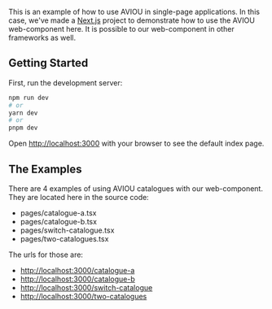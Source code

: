 This is an example of how to use AVIOU in single-page applications. In this case, we've made a [Next.js](https://nextjs.org/) project to demonstrate how to use the AVIOU web-component here. It is possible to our web-component in other frameworks as well.

## Getting Started

First, run the development server:

```bash
npm run dev
# or
yarn dev
# or
pnpm dev
```

Open [http://localhost:3000](http://localhost:3000) with your browser to see the default index page.

## The Examples

There are 4 examples of using AVIOU catalogues with our web-component. They are located here in the source code:

- pages/catalogue-a.tsx
- pages/catalogue-b.tsx
- pages/switch-catalogue.tsx
- pages/two-catalogues.tsx

The urls for those are:

- [http://localhost:3000/catalogue-a](http://localhost:3000/cataloge-a)
- [http://localhost:3000/catalogue-b](http://localhost:3000/cataloge-b)
- [http://localhost:3000/switch-catalogue](http://localhost:3000/switch-cataloge)
- [http://localhost:3000/two-catalogues](http://localhost:3000/two-cataloges)
